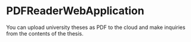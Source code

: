 # PDFReaderWebApplication
You can upload university theses as PDF to the cloud and make inquiries from the contents of the thesis.
